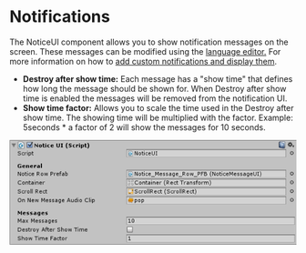 # Notifications

The NoticeUI component allows you to show notification messages on the screen. These messages can be modified using the  [language editor.](../Editors/LanguageEditor.md) For more information on how to  [add custom notifications and display them](CustomNotification.md).

- **Destroy after show time:** Each message has a "show time" that defines how long the message should be shown for. When Destroy after show time is enabled the messages will be removed from the notification UI.
- **Show time factor:** Allows you to scale the time used in the Destroy after show time. The showing time will be multiplied with the factor. Example: 5seconds * a factor of 2 will show the messages for 10 seconds.

![](Assets/NoticeUI.png)